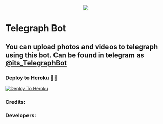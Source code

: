 <p align="center">
  <img src="https://telegra.ph/file/a4a28716e073a76e71b15.jpg">
</p>

# Telegraph Bot

## You can upload photos and videos to telegraph using this bot. Can be found in telegram as [@its_TelegraphBot](https://t.me/its_TelegraphBot)

### Deploy to Heroku 🏃‍♂

[![Deploy To Heroku](https://www.herokucdn.com/deploy/button.svg)](https://heroku.com/deploy?template=https://github.com/Ajit-Bahari/Telegraph)

### Credits:





### Developers:


